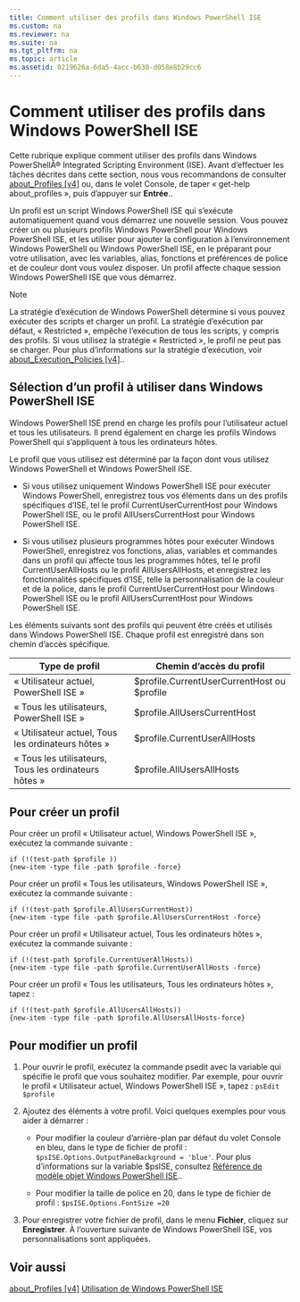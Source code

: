 ```yaml
---
title: Comment utiliser des profils dans Windows PowerShell ISE
ms.custom: na
ms.reviewer: na
ms.suite: na
ms.tgt_pltfrm: na
ms.topic: article
ms.assetid: 0219626a-6da5-4acc-b630-d058e8b29cc6
---
```

# Comment utiliser des profils dans Windows PowerShell ISE
Cette rubrique explique comment utiliser des profils dans Windows PowerShellÂ® Integrated Scripting Environment (ISE). Avant d’effectuer les tâches décrites dans cette section, nous vous recommandons de consulter [about_Profiles [v4]](https://technet.microsoft.com/en-us/library/e1d9e30a-70cc-4f36-949f-fc7cd96b4054) ou, dans le volet Console, de taper « get-help about_profiles », puis d’appuyer sur **Entrée**..

Un profil est un script Windows PowerShell ISE qui s’exécute automatiquement quand vous démarrez une nouvelle session.  Vous pouvez créer un ou plusieurs profils Windows PowerShell pour Windows PowerShell ISE, et les utiliser pour ajouter la configuration à l’environnement Windows PowerShell ou Windows PowerShell ISE, en le préparant pour votre utilisation, avec les variables, alias, fonctions et préférences de police et de couleur dont vous voulez disposer. Un profil affecte chaque session Windows PowerShell ISE que vous démarrez.

> [!NOTE]
> La stratégie d’exécution de Windows PowerShell détermine si vous pouvez exécuter des scripts et charger un profil. La stratégie d’exécution par défaut, « Restricted », empêche l’exécution de tous les scripts, y compris des profils. Si vous utilisez la stratégie « Restricted », le profil ne peut pas se charger. Pour plus d’informations sur la stratégie d’exécution, voir [about_Execution_Policies [v4]](https://technet.microsoft.com/en-us/library/347708dc-1515-4d74-978b-8334603472e6)..

## Sélection d’un profil à utiliser dans Windows PowerShell ISE
Windows PowerShell ISE prend en charge les profils pour l’utilisateur actuel et tous les utilisateurs. Il prend également en charge les profils Windows PowerShell qui s’appliquent à tous les ordinateurs hôtes.

Le profil que vous utilisez est déterminé par la façon dont vous utilisez Windows PowerShell et Windows PowerShell ISE.

-   Si vous utilisez uniquement Windows PowerShell ISE pour exécuter Windows PowerShell, enregistrez tous vos éléments dans un des profils spécifiques d’ISE, tel le profil CurrentUserCurrentHost pour Windows PowerShell ISE, ou le profil AllUsersCurrentHost pour Windows PowerShell ISE.

-   Si vous utilisez plusieurs programmes hôtes pour exécuter Windows PowerShell, enregistrez vos fonctions, alias, variables et commandes dans un profil qui affecte tous les programmes hôtes, tel le profil CurrentUserAllHosts ou le profil AllUsersAllHosts, et enregistrez les fonctionnalités spécifiques d’ISE, telle la personnalisation de la couleur et de la police, dans le profil CurrentUserCurrentHost pour Windows PowerShell ISE ou le profil AllUsersCurrentHost pour Windows PowerShell ISE.

Les éléments suivants sont des profils qui peuvent être créés et utilisés dans Windows PowerShell ISE. Chaque profil est enregistré dans son chemin d’accès spécifique.

|Type de profil|Chemin d’accès du profil|
|----------------|----------------|
|« Utilisateur actuel, PowerShell ISE »|$profile.CurrentUserCurrentHost ou $profile|
|« Tous les utilisateurs, PowerShell ISE »|$profile.AllUsersCurrentHost|
|« Utilisateur actuel, Tous les ordinateurs hôtes »|$profile.CurrentUserAllHosts|
|« Tous les utilisateurs, Tous les ordinateurs hôtes »|$profile.AllUsersAllHosts|

## Pour créer un profil
Pour créer un profil « Utilisateur actuel, Windows PowerShell ISE », exécutez la commande suivante :

```
if (!(test-path $profile )) 
{new-item -type file -path $profile -force}
```

Pour créer un profil « Tous les utilisateurs, Windows PowerShell ISE », exécutez la commande suivante :

```
if (!(test-path $profile.AllUsersCurrentHost)) 
{new-item -type file -path $profile.AllUsersCurrentHost -force}
```

Pour créer un profil « Utilisateur actuel, Tous les ordinateurs hôtes », exécutez la commande suivante :

```
if (!(test-path $profile.CurrentUserAllHosts)) 
{new-item -type file -path $profile.CurrentUserAllHosts -force}
```

Pour créer un profil « Tous les utilisateurs, Tous les ordinateurs hôtes », tapez :

```
if (!(test-path $profile.AllUsersAllHosts)) 
{new-item -type file -path $profile.AllUsersAllHosts-force}
```

## Pour modifier un profil

1.  Pour ouvrir le profil, exécutez la commande psedit avec la variable qui spécifie le profil que vous souhaitez modifier. Par exemple, pour ouvrir le profil « Utilisateur actuel, Windows PowerShell ISE », tapez : `psEdit $profile`

2.  Ajoutez des éléments à votre profil. Voici quelques exemples pour vous aider à démarrer :

    -   Pour modifier la couleur d’arrière-plan par défaut du volet Console en bleu, dans le type de fichier de profil : `$psISE.Options.OutputPaneBackground = 'blue'`. Pour plus d’informations sur la variable $psISE, consultez [Référence de modèle objet Windows PowerShell ISE](https://technet.microsoft.com/en-us/library/e1a9e7d1-0fd5-47de-8d9b-f1be1ed13b0c)..

    -   Pour modifier la taille de police en 20, dans le type de fichier de profil : `$psISE.Options.FontSize =20`

3.  Pour enregistrer votre fichier de profil, dans le menu **Fichier**, cliquez sur **Enregistrer**. À l’ouverture suivante de Windows PowerShell ISE, vos personnalisations sont appliquées.

## Voir aussi
[about_Profiles [v4]](https://technet.microsoft.com/en-us/library/e1d9e30a-70cc-4f36-949f-fc7cd96b4054)
[Utilisation de Windows PowerShell ISE](Using-the-Windows-PowerShell-ISE.md)



<!--HONumber=May16_HO2-->



